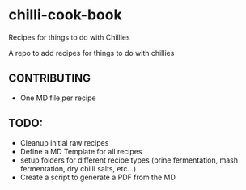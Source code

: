# chilli-cook-book
Recipes for things to do with Chillies

A repo to add recipes for things to do with chillies

## CONTRIBUTING
- One MD file per recipe

## TODO:
- Cleanup initial raw recipes
- Define a MD Template for all recipes
- setup folders for different recipe types (brine fermentation, mash fermentation, dry chilli salts, etc...)
- Create a script to generate a PDF from the MD
